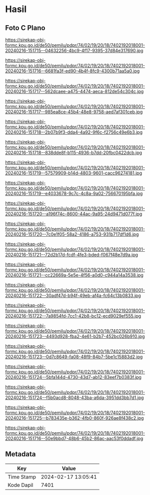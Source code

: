 # Hasil

## Foto C Plano

https://sirekap-obj-formc.kpu.go.id/de50/pemilu/pdpr/74/02/19/20/18/7402192018001-20240216-151715--04632256-4bc9-4f17-9395-37d84e317690.jpg

https://sirekap-obj-formc.kpu.go.id/de50/pemilu/pdpr/74/02/19/20/18/7402192018001-20240216-151716--6681fa3f-ed90-4b4f-8fc9-4300b71aa5a0.jpg

https://sirekap-obj-formc.kpu.go.id/de50/pemilu/pdpr/74/02/19/20/18/7402192018001-20240216-151717--562dcaee-a475-4474-aeca-812de54c304c.jpg

https://sirekap-obj-formc.kpu.go.id/de50/pemilu/pdpr/74/02/19/20/18/7402192018001-20240216-151717--985ea8ce-45b4-48e8-9758-aed7af301ceb.jpg

https://sirekap-obj-formc.kpu.go.id/de50/pemilu/pdpr/74/02/19/20/18/7402192018001-20240216-151718--2b07b9f3-dda4-4a92-9f6c-f2756c49e6b3.jpg

https://sirekap-obj-formc.kpu.go.id/de50/pemilu/pdpr/74/02/19/20/18/7402192018001-20240216-151718--838dde8f-b115-4936-b7dd-20fbc0422dcb.jpg

https://sirekap-obj-formc.kpu.go.id/de50/pemilu/pdpr/74/02/19/20/18/7402192018001-20240216-151719--57579909-b14d-4803-9601-cacc96274181.jpg

https://sirekap-obj-formc.kpu.go.id/de50/pemilu/pdpr/74/02/19/20/18/7402192018001-20240216-151719--e4033678-9c7c-4c8a-9a02-756670195bfa.jpg

https://sirekap-obj-formc.kpu.go.id/de50/pemilu/pdpr/74/02/19/20/18/7402192018001-20240216-151720--a196f74c-8600-44ac-9a95-24d9471d077f.jpg

https://sirekap-obj-formc.kpu.go.id/de50/pemilu/pdpr/74/02/19/20/18/7402192018001-20240216-151720--7c0e1f05-58a2-4186-a753-931b717df1d6.jpg

https://sirekap-obj-formc.kpu.go.id/de50/pemilu/pdpr/74/02/19/20/18/7402192018001-20240216-151721--72d2b17d-fcdf-4fe3-bded-f067f48e7d9a.jpg

https://sirekap-obj-formc.kpu.go.id/de50/pemilu/pdpr/74/02/19/20/18/7402192018001-20240216-151721--cc22669a-5e5e-4f56-a0d0-c944a14a3538.jpg

https://sirekap-obj-formc.kpu.go.id/de50/pemilu/pdpr/74/02/19/20/18/7402192018001-20240216-151722--30adf47d-b94f-49eb-af4a-fc64c13b0833.jpg

https://sirekap-obj-formc.kpu.go.id/de50/pemilu/pdpr/74/02/19/20/18/7402192018001-20240216-151722--7a9854fd-7cc1-42b8-bc12-ecd9029ef555.jpg

https://sirekap-obj-formc.kpu.go.id/de50/pemilu/pdpr/74/02/19/20/18/7402192018001-20240216-151723--4493d928-fba2-4e61-b2b7-452bc026b910.jpg

https://sirekap-obj-formc.kpu.go.id/de50/pemilu/pdpr/74/02/19/20/18/7402192018001-20240216-151723--0d7c8649-fa08-48f9-84b7-5be1c15883d2.jpg

https://sirekap-obj-formc.kpu.go.id/de50/pemilu/pdpr/74/02/19/20/18/7402192018001-20240216-151724--5bfa144d-4730-43d7-ab12-83eef7b0383f.jpg

https://sirekap-obj-formc.kpu.go.id/de50/pemilu/pdpr/74/02/19/20/18/7402192018001-20240216-151724--f5b0acd8-8048-43ba-a6da-3951dd3bb7d1.jpg

https://sirekap-obj-formc.kpu.go.id/de50/pemilu/pdpr/74/02/19/20/18/7402192018001-20240216-151725--b783435e-b362-4fb0-860f-926ae8f438c2.jpg

https://sirekap-obj-formc.kpu.go.id/de50/pemilu/pdpr/74/02/19/20/18/7402192018001-20240216-151716--50e9bbd7-48b6-45b2-86ac-aac53f0ddadf.jpg


## Metadata

| Key        | Value               |
| ---------- | ------------------- |
| Time Stamp | 2024-02-17 13:05:41 |
| Kode Dapil | 7401                |



